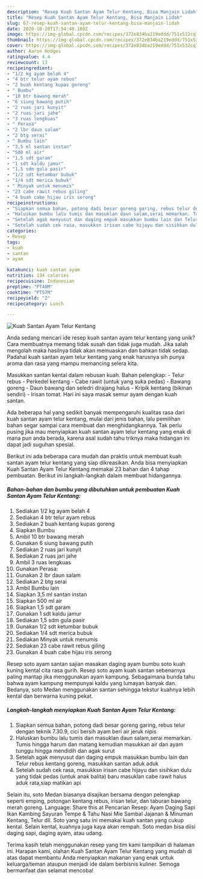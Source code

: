 ```yaml
---
description: "Resep Kuah Santan Ayam Telur Kentang, Bisa Manjain Lidah"
title: "Resep Kuah Santan Ayam Telur Kentang, Bisa Manjain Lidah"
slug: 67-resep-kuah-santan-ayam-telur-kentang-bisa-manjain-lidah
date: 2020-10-28T17:54:40.180Z
image: https://img-global.cpcdn.com/recipes/372e834ba219eddd/751x532cq70/kuah-santan-ayam-telur-kentang-foto-resep-utama.jpg
thumbnail: https://img-global.cpcdn.com/recipes/372e834ba219eddd/751x532cq70/kuah-santan-ayam-telur-kentang-foto-resep-utama.jpg
cover: https://img-global.cpcdn.com/recipes/372e834ba219eddd/751x532cq70/kuah-santan-ayam-telur-kentang-foto-resep-utama.jpg
author: Aaron Hodges
ratingvalue: 4.4
reviewcount: 13
recipeingredient:
- "1/2 kg ayam belah 4"
- "4 btr telur ayam rebus"
- "2 buah kentang kupas goreng"
- " Bumbu"
- "10 btr bawang merah"
- "6 siung bawang putih"
- "2 ruas jari kunyit"
- "2 ruas jari jahe"
- "3 ruas lengkuas"
- " Perasa"
- "2 lbr daun salam"
- "2 btg serai"
- " Bumbu lain"
- "3,5 ml santan instan"
- "500 ml air"
- "1,5 sdt garam"
- "1 sdt kaldu jamur"
- "1,5 sdm gula pasir"
- "1/2 sdt ketumbar bubuk"
- "1/4 sdt merica bubuk"
- " Minyak untuk menumis"
- "23 cabe rawit rebus giling"
- "4 buah cabe hijau iris serong"
recipeinstructions:
- "Siapkan semua bahan, potong dadi besar goreng garing, rebus telur dengan teknik 7.30.9, cici bersih ayam beri air jeruk nipis"
- "Haluskan bumbu lalu tumis dan masuklan daun salam,serai memarkan. Tumis hingga harum dan matang kemudian masukkan air dan ayam tunggu hingga mendidih dan agak surut"
- "Setelah agak menyusut dan daging empuk masukkan bumbu lain dan Telur rebus kentang goreng, masukkan santan aduk aduk"
- "Setelah sudah cek rasa, masukksn irisan cabe hijayu dan sisihkan dulu yang tidak pedas (untuk anak balita) baru masuklan cabe rawit halus aduk rata,siap matikan api"
categories:
- Resep
tags:
- kuah
- santan
- ayam

katakunci: kuah santan ayam 
nutrition: 134 calories
recipecuisine: Indonesian
preptime: "PT40M"
cooktime: "PT57M"
recipeyield: "2"
recipecategory: Lunch

---
```



![Kuah Santan Ayam Telur Kentang](https://img-global.cpcdn.com/recipes/372e834ba219eddd/751x532cq70/kuah-santan-ayam-telur-kentang-foto-resep-utama.jpg)

Anda sedang mencari ide resep kuah santan ayam telur kentang yang unik? Cara membuatnya memang tidak susah dan tidak juga mudah. Jika salah mengolah maka hasilnya tidak akan memuaskan dan bahkan tidak sedap. Padahal kuah santan ayam telur kentang yang enak harusnya sih punya aroma dan rasa yang mampu memancing selera kita.

Masukkan santan kental dalam rebusan kuah. Bahan pelengkap: - Telur rebus - Perkedel kentang - Cabe rawit (untuk yang suka pedas) - Bawang goreng - Daun bawang dan seledri dirajang halus - Kripik kentang (bikinan sendiri) - Irisan tomat. Hari ini saya masak semur ayam dengan kuah santan.

Ada beberapa hal yang sedikit banyak mempengaruhi kualitas rasa dari kuah santan ayam telur kentang, mulai dari jenis bahan, lalu pemilihan bahan segar sampai cara membuat dan menghidangkannya. Tak perlu pusing jika mau menyiapkan kuah santan ayam telur kentang yang enak di mana pun anda berada, karena asal sudah tahu triknya maka hidangan ini dapat jadi suguhan spesial.


Berikut ini ada beberapa cara mudah dan praktis untuk membuat kuah santan ayam telur kentang yang siap dikreasikan. Anda bisa menyiapkan Kuah Santan Ayam Telur Kentang memakai 23 bahan dan 4 tahap pembuatan. Berikut ini langkah-langkah dalam membuat hidangannya.

<!--inarticleads1-->

##### Bahan-bahan dan bumbu yang dibutuhkan untuk pembuatan Kuah Santan Ayam Telur Kentang:

1. Sediakan 1/2 kg ayam belah 4
1. Sediakan 4 btr telur ayam rebus
1. Sediakan 2 buah kentang kupas goreng
1. Siapkan  Bumbu
1. Ambil 10 btr bawang merah
1. Gunakan 6 siung bawang putih
1. Sediakan 2 ruas jari kunyit
1. Sediakan 2 ruas jari jahe
1. Ambil 3 ruas lengkuas
1. Gunakan  Perasa:
1. Gunakan 2 lbr daun salam
1. Sediakan 2 btg serai
1. Ambil  Bumbu lain
1. Siapkan 3,5 ml santan instan
1. Siapkan 500 ml air
1. Siapkan 1,5 sdt garam
1. Gunakan 1 sdt kaldu jamur
1. Sediakan 1,5 sdm gula pasir
1. Gunakan 1/2 sdt ketumbar bubuk
1. Sediakan 1/4 sdt merica bubuk
1. Sediakan  Minyak untuk menumis
1. Sediakan 23 cabe rawit rebus giling
1. Gunakan 4 buah cabe hijau iris serong


Resep soto ayam santan sajian masakan daging ayam bumbu soto kuah kuning kental cita rasa gurih. Resep soto ayam kuah santan sebenarnya paling mantap jika menggunakan ayam kampung. Sebagaimana bunda tahu bahwa ayam kampung mempunyai kaldu yang lumayan banyak dan. Bedanya, soto Medan menggunakan santan sehingga tekstur kuahnya lebih kental dan berwarna kuning pekat. 

<!--inarticleads2-->

##### Langkah-langkah menyiapkan Kuah Santan Ayam Telur Kentang:

1. Siapkan semua bahan, potong dadi besar goreng garing, rebus telur dengan teknik 7.30.9, cici bersih ayam beri air jeruk nipis
1. Haluskan bumbu lalu tumis dan masuklan daun salam,serai memarkan. Tumis hingga harum dan matang kemudian masukkan air dan ayam tunggu hingga mendidih dan agak surut
1. Setelah agak menyusut dan daging empuk masukkan bumbu lain dan Telur rebus kentang goreng, masukkan santan aduk aduk
1. Setelah sudah cek rasa, masukksn irisan cabe hijayu dan sisihkan dulu yang tidak pedas (untuk anak balita) baru masuklan cabe rawit halus aduk rata,siap matikan api


Selain itu, soto Medan biasanya disajikan bersama dengan pelengkap seperti emping, potongan kentang rebus, irisan telur, dan taburan bawang merah goreng. Language: Share this at Pencarian Resep: Ayam Daging Sapi Ikan Kambing Sayuran Tempe &amp; Tahu Nasi Mie Sambal Jajanan &amp; Minuman Kentang, Telur dll. Soto yang satu ini memakai kuah santan yang cukup kental. Selain kental, kuahnya juga kaya akan rempah. Soto medan bisa diisi daging sapi, daging ayam, atau udang. 

Terima kasih telah menggunakan resep yang tim kami tampilkan di halaman ini. Harapan kami, olahan Kuah Santan Ayam Telur Kentang yang mudah di atas dapat membantu Anda menyiapkan makanan yang enak untuk keluarga/teman ataupun menjadi ide dalam berbisnis kuliner. Semoga bermanfaat dan selamat mencoba!
